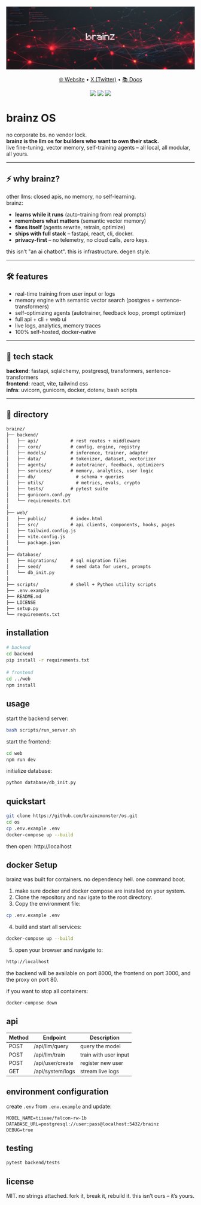 <p align="center">
  <img src="./img/logo.png">
</p>

<p align="center">
  <a href="https://brainz.monster/">🌐 Website</a> •
  <a href="https://x.com/brainzmonster">X (Twitter)</a> •
  <a href="https://brainz.gitbook.io/os">📚 Docs</a>
</p>

<p align="center">
  <img src="https://img.shields.io/badge/Built_with-FastAPI-green?style=flat-square">
  <img src="https://img.shields.io/badge/Frontend-React-blue?style=flat-square">
  <img src="https://img.shields.io/badge/License-MIT-lightgrey?style=flat-square">
</p>

# brainz OS

no corporate bs. no vendor lock.  
**brainz is the llm os for builders who want to own their stack.**  
live fine-tuning, vector memory, self-training agents – all local, all modular, all yours.

---

## ⚡ why brainz?

other llms: closed apis, no memory, no self-learning.  
brainz:  
- **learns while it runs** (auto-training from real prompts)  
- **remembers what matters** (semantic vector memory)  
- **fixes itself** (agents rewrite, retrain, optimize)  
- **ships with full stack** – fastapi, react, cli, docker.  
- **privacy-first** – no telemetry, no cloud calls, zero keys.

this isn’t "an ai chatbot". this is infrastructure. degen style.

---

## 🛠 features

- real-time training from user input or logs  
- memory engine with semantic vector search (postgres + sentence-transformers)  
- self-optimizing agents (autotrainer, feedback loop, prompt optimizer)  
- full api + cli + web ui  
- live logs, analytics, memory traces  
- 100% self-hosted, docker-native

---

## 🧠 tech stack

**backend**: fastapi, sqlalchemy, postgresql, transformers, sentence-transformers  
**frontend**: react, vite, tailwind css  
**infra**: uvicorn, gunicorn, docker, dotenv, bash scripts

---

## 📂 directory

```
brainz/
├── backend/
│   ├── api/            # rest routes + middleware
│   ├── core/           # config, engine, registry
│   ├── models/         # inference, trainer, adapter
│   ├── data/           # tokenizer, dataset, vectorizer
│   ├── agents/         # autotrainer, feedback, optimizers
│ 	├── services/       # memory, analytics, user logic
│	├── db/               # schema + queries
│	├── utils/            # metrics, evals, crypto
│ 	├── tests/          # pytest suite
│   ├── gunicorn.conf.py
│   └── requirements.txt
│
├── web/
│   ├── public/         # index.html
│   ├── src/            # api clients, components, hooks, pages
│   ├── tailwind.config.js
│   ├── vite.config.js
│   └── package.json
│
├── database/
│   ├── migrations/     # sql migration files
│   ├── seed/           # seed data for users, prompts
│   └── db_init.py
│
├── scripts/            # shell + Python utility scripts
├── .env.example
├── README.md
├── LICENSE
├── setup.py
└── requirements.txt
```

## installation

```bash
# backend
cd backend
pip install -r requirements.txt

# frontend
cd ../web
npm install
```

## usage

start the backend server:

```bash
bash scripts/run_server.sh
```

start the frontend:

```bash
cd web
npm run dev
```

initialize database:

```bash
python database/db_init.py
```

## quickstart

```bash
git clone https://github.com/brainzmonster/os.git
cd os
cp .env.example .env
docker-compose up --build
```

then open: http://localhost

## docker Setup

brainz was built for containers. no dependency hell. one command boot.

1. make sure docker and docker compose are installed on your system.
2. Clone the repository and nav
igate to the root directory.
3. Copy the environment file:
```bash
cp .env.example .env
```

4. build and start all services:

```bash
docker-compose up --build
```

5. open your browser and navigate to:

```bash
http://localhost
```

the backend will be available on port 8000, the frontend on port 3000, and the proxy on port 80.

if you want to stop all containers:

```bash
docker-compose down
```

## api

| Method | Endpoint         | Description                |
|--------|------------------|----------------------------|
| POST   | /api/llm/query   | query the model            |
| POST   | /api/llm/train   | train with user input      |
| POST   | /api/user/create | register new user          |
| GET    | /api/system/logs | stream live logs           |

## environment configuration

create `.env` from `.env.example` and update:

```
MODEL_NAME=tiiuae/falcon-rw-1b
DATABASE_URL=postgresql://user:pass@localhost:5432/brainz
DEBUG=true
```

## testing

```bash
pytest backend/tests
```

## license

MIT. no strings attached.
fork it, break it, rebuild it.
this isn’t ours – it’s yours.

